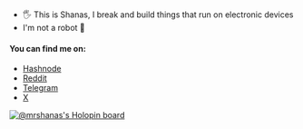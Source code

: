 <!--## 👋 Your viewing [Shanas'](https://scribbles.mrshanas.me) Profile
 * 📝 I scribble down what I know on [Hashnode](https://hashnode.com/@mrshanas) and [Dev.to](https://dev.to/mrshanas)
 * 🛠️ I break and build things with Python and Typescript-->

 * 🖐️ This is Shanas, I break and build things that run on electronic devices
 * I'm not a robot 🤖
   
#### You can find me on:
- [Hashnode](https://mrshanas.hashnode.dev)
- [Reddit](https://reddit.com/u/mrshanas)
- [Telegram](https://t.me/mrshanas)
- [X](https://x.com/mrshanas)
  
<a href="https://holopin.io/@mrshanas" target="_blank">
    <img src="https://holopin.me/mrshanas" alt="@mrshanas's Holopin board"/>
 </a>

<!--## 📑 Articles
* [How to use Webpack with React](https://www.turing.com/kb/use-webpack-with-react "Written by me😎")
* [How to build apps using Next.js](https://www.turing.com/kb/nextjs-tutorial)


<details>
 <summary>GH Stats</summary>
<p><img align="left" src="https://github-readme-stats.vercel.app/api/top-langs?username=mrshanas&layout=compact&theme=react&hide_border=true&bg_color=0D1117&count_private=true&langs_count=10&hide=ejs,css,html,procfile,tex,swift,kotlin,objective-c,vue,javascript,php,shell" alt="mrshanas" /></p>

<p>&nbsp;<img align="center" src="https://github-readme-stats.vercel.app/api?username=mrshanas&count_private=true&show_icons=true&theme=react&hide_border=true&bg_color=0D1117" alt="mrshanas" /></p>

## Holopin badges
 <a href="https://holopin.io/@mrshanas" target="_blank">
    <img src="https://holopin.me/mrshanas" alt="@mrshanas's Holopin board"/>
  </a>

</details>
